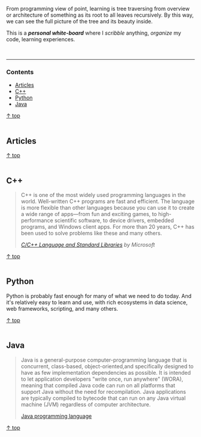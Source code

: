 From programming view of point, learning is tree traversing from 
overview or architecture of something as its root to all leaves 
recursively. By this way, we can see the full picture of the tree 
and its beauty inside.

This is a **_personal white-board_** where I *scribble* anything,
*organize* my code, learning experiences.

<br><hr>
### Contents

- [Articles](#articles)
- [C++](#c++)
- [Python](#python)
- [Java](#java)

[↑ top](#contents)
<br><br>


## Articles


[↑ top](#contents)
<br><br>


## C++

> C++ is one of the most widely used programming languages
> in the world. Well-written C++ programs are fast and efficient.
> The language is more flexible than other languages because you
> can use it to create a wide range of apps—from fun and exciting
> games, to high-performance scientific software, to device drivers,
> embedded programs, and Windows client apps. For more than 20 years,
> C++ has been used to solve problems like these and many others.
>
> [*C/C++ Language and Standard Libraries*](https://msdn.microsoft.com/en-us/library/hh279654.aspx)
> *by Microsoft*


[↑ top](#contents)
<br><br>

## Python

Python is probably fast enough for many of what we need to do today.
And it's relatively easy to learn and use, with rich ecosystems in
data science, web frameworks, scripting, and many others.

[↑ top](#contents)
<br><br>

## Java

> Java is a general-purpose computer-programming language that is concurrent, 
> class-based, object-oriented,and specifically designed to have as few 
> implementation dependencies as possible. It is intended to let application 
> developers "write once, run anywhere" (WORA), meaning that compiled Java 
> code can run on all platforms that support Java without the need for 
> recompilation. Java applications are typically compiled to bytecode that 
> can run on any Java virtual machine (JVM) regardless of computer architecture.
>
> [Java programming language](https://en.wikipedia.org/wiki/Java_%28programming_language%29)

[↑ top](#contents)
<br><br>
